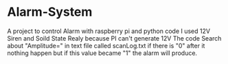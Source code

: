 # Alarm-System
A project to control Alarm with raspberry pi and python code
I used 12V Siren and Soild State Realy because PI can't generate 12V
The code Search about "Amplitude=" in text file called scanLog.txt if there is "0" after it nothing happen but if this value became "1"
the alarm will produce.
